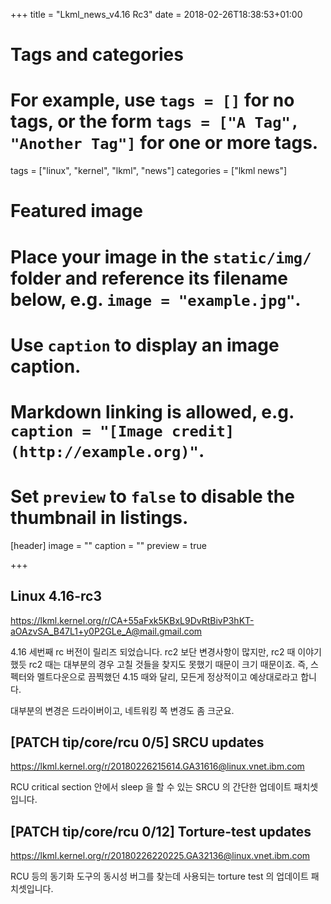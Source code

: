 +++
title = "Lkml_news_v4.16 Rc3"
date = 2018-02-26T18:38:53+01:00

# Tags and categories
# For example, use `tags = []` for no tags, or the form `tags = ["A Tag", "Another Tag"]` for one or more tags.
tags = ["linux", "kernel", "lkml", "news"]
categories = ["lkml news"]

# Featured image
# Place your image in the `static/img/` folder and reference its filename below, e.g. `image = "example.jpg"`.
# Use `caption` to display an image caption.
#   Markdown linking is allowed, e.g. `caption = "[Image credit](http://example.org)"`.
# Set `preview` to `false` to disable the thumbnail in listings.
[header]
image = ""
caption = ""
preview = true

+++

Linux 4.16-rc3
--------------

https://lkml.kernel.org/r/CA+55aFxk5KBxL9DvRtBivP3hKT-aOAzvSA_B47L1+y0P2GLe_A@mail.gmail.com

4.16 세번째 rc 버전이 릴리즈 되었습니다.  rc2 보단 변경사항이 많지만, rc2 때
이야기 했듯 rc2 때는 대부분의 경우 고칠 것들을 찾지도 못했기 때문이 크기
때문이죠.  즉, 스펙터와 멜트다운으로 끔찍했던 4.15 때와 달리, 모든게 정상적이고
예상대로라고 합니다.

대부분의 변경은 드라이버이고, 네트워킹 쪽 변경도 좀 크군요.


[PATCH tip/core/rcu 0/5] SRCU updates
-------------------------------------

https://lkml.kernel.org/r/20180226215614.GA31616@linux.vnet.ibm.com

RCU critical section 안에서 sleep 을 할 수 있는 SRCU 의 간단한 업데이트
패치셋입니다.


[PATCH tip/core/rcu 0/12] Torture-test updates
----------------------------------------------

https://lkml.kernel.org/r/20180226220225.GA32136@linux.vnet.ibm.com

RCU 등의 동기화 도구의 동시성 버그를 찾는데 사용되는 torture test 의 업데이트
패치셋입니다.
